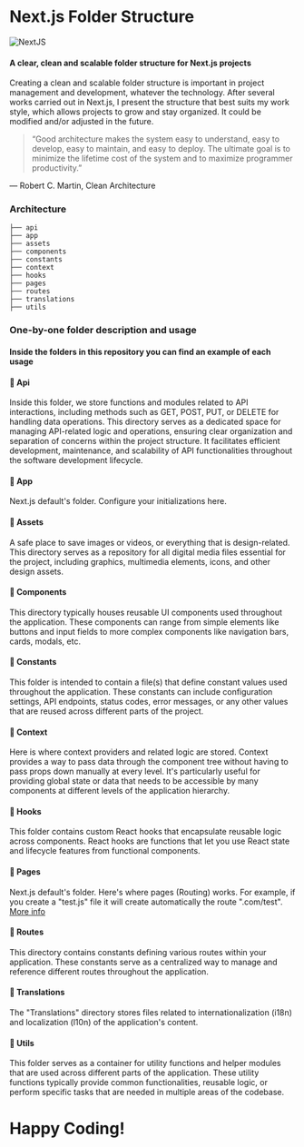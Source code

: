 # Next.js Folder Structure
![NextJS](https://img.shields.io/badge/-NextJS-000000?style=flat&logo=nextdotjs)
#### A clear, clean and scalable folder structure for Next.js projects

Creating a clean and scalable folder structure is important in project management and development, whatever the technology. After several works carried out in Next.js, I present the structure that best suits my work style, which allows projects to grow and stay organized. It could be modified and/or adjusted in the future.

> “Good architecture makes the system easy to understand, easy to develop,   easy to maintain, and easy to deploy. The ultimate goal is to minimize the  lifetime cost of the system and to maximize programmer productivity.” 

― Robert C. Martin, Clean Architecture 


### Architecture 

    ├── api
    ├── app            
    ├── assets            
    ├── components             
    ├── constants                
    ├── context
    ├── hooks
    ├── pages
    ├── routes
    ├── translations
    ├── utils


### One-by-one folder description and usage
#### Inside the folders in this repository you can find an example of each usage

#### 📁 Api
  Inside this folder, we store functions and modules related to API interactions, including methods such as GET, POST, PUT, or DELETE for       handling data operations. This directory serves as a dedicated space for managing API-related logic and operations, ensuring clear organization and separation of concerns within the project structure. It facilitates efficient development, maintenance, and scalability of API functionalities throughout the software development lifecycle.

#### 📁 App
  Next.js default's folder. Configure your initializations here.

#### 📁 Assets
  A safe place to save images or videos, or everything that is design-related. This directory serves as a repository for all digital media files essential for the project, including graphics, multimedia elements, icons, and other design assets.

#### 📁 Components
  This directory typically houses reusable UI components used throughout the application. These components can range from simple elements like buttons and input fields to more complex components like navigation bars, cards, modals, etc.

#### 📁 Constants
  This folder is intended to contain a file(s) that define constant values used throughout the application. These constants can include configuration settings, API endpoints, status codes, error messages, or any other values that are reused across different parts of the project.

#### 📁 Context
  Here is where context providers and related logic are stored. Context provides a way to pass data through the component tree without having to pass props down manually at every level. It's particularly useful for providing global state or data that needs to be accessible by many components at different levels of the application hierarchy.

#### 📁 Hooks
  This folder contains custom React hooks that encapsulate reusable logic across components. React hooks are functions that let you use React state and lifecycle features from functional components.

#### 📁 Pages
  Next.js default's folder. Here's where pages (Routing) works. For example, if you create a "test.js" file it will create automatically the route ".com/test". [More info](https://nextjs.org/docs/pages/building-your-application/routing/pages-and-layouts)

#### 📁 Routes
  This directory contains constants defining various routes within your application. These constants serve as a centralized way to manage and reference different routes throughout the application.

#### 📁 Translations
The "Translations" directory stores files related to internationalization (i18n) and localization (l10n) of the application's content. 

#### 📁 Utils
This folder serves as a container for utility functions and helper modules that are used across different parts of the application. These utility functions typically provide common functionalities, reusable logic, or perform specific tasks that are needed in multiple areas of the codebase.  





# Happy Coding!